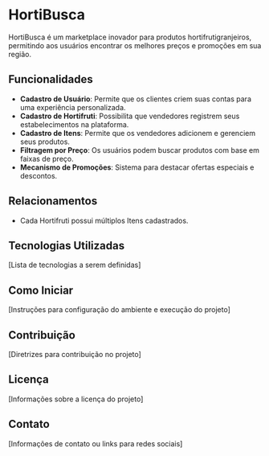 # HortiBusca

HortiBusca é um marketplace inovador para produtos hortifrutigranjeiros, permitindo aos usuários encontrar os melhores preços e promoções em sua região.

## Funcionalidades

- **Cadastro de Usuário**: Permite que os clientes criem suas contas para uma experiência personalizada.
- **Cadastro de Hortifruti**: Possibilita que vendedores registrem seus estabelecimentos na plataforma.
- **Cadastro de Itens**: Permite que os vendedores adicionem e gerenciem seus produtos.
- **Filtragem por Preço**: Os usuários podem buscar produtos com base em faixas de preço.
- **Mecanismo de Promoções**: Sistema para destacar ofertas especiais e descontos.

## Relacionamentos

- Cada Hortifruti possui múltiplos Itens cadastrados.

## Tecnologias Utilizadas

[Lista de tecnologias a serem definidas]

## Como Iniciar

[Instruções para configuração do ambiente e execução do projeto]

## Contribuição

[Diretrizes para contribuição no projeto]

## Licença

[Informações sobre a licença do projeto]

## Contato

[Informações de contato ou links para redes sociais]
